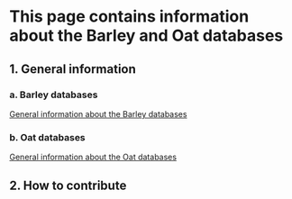 # This page contains information about the Barley and Oat databases

## 1. General information

### a. Barley databases

[General information about the Barley databases](Barley.md)

### b. Oat databases

[General information about the Oat databases](Oat.md)

## 2. How to contribute
